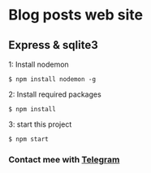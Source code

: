 # Blog posts web site
## Express & sqlite3


1: Install nodemon 

````
$ npm install nodemon -g
````

2: Install required packages

````
$ npm install
````

3: start this project

````
$ npm start
````
### Contact mee with [Telegram](https://t.me/tim_coder)